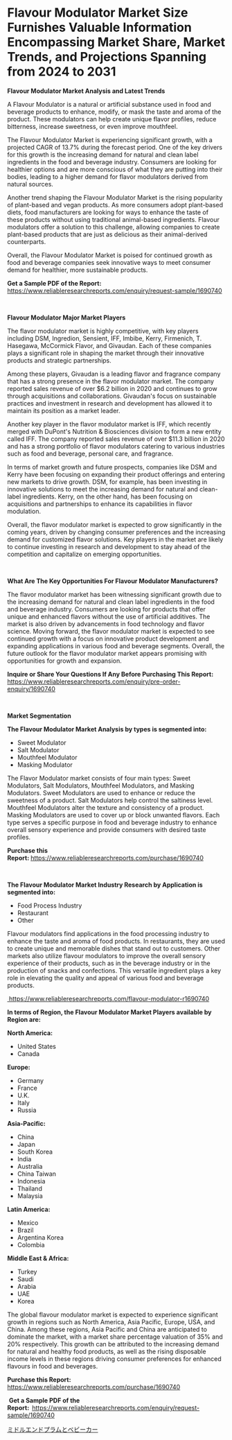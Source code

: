 <p><h1>Flavour Modulator Market Size Furnishes Valuable Information Encompassing Market Share, Market Trends, and Projections Spanning from 2024 to 2031</h1></p><p><strong>Flavour Modulator Market Analysis and Latest Trends</strong></p>
<p><p>A Flavour Modulator is a natural or artificial substance used in food and beverage products to enhance, modify, or mask the taste and aroma of the product. These modulators can help create unique flavor profiles, reduce bitterness, increase sweetness, or even improve mouthfeel.</p><p>The Flavour Modulator Market is experiencing significant growth, with a projected CAGR of 13.7% during the forecast period. One of the key drivers for this growth is the increasing demand for natural and clean label ingredients in the food and beverage industry. Consumers are looking for healthier options and are more conscious of what they are putting into their bodies, leading to a higher demand for flavor modulators derived from natural sources.</p><p>Another trend shaping the Flavour Modulator Market is the rising popularity of plant-based and vegan products. As more consumers adopt plant-based diets, food manufacturers are looking for ways to enhance the taste of these products without using traditional animal-based ingredients. Flavour modulators offer a solution to this challenge, allowing companies to create plant-based products that are just as delicious as their animal-derived counterparts.</p><p>Overall, the Flavour Modulator Market is poised for continued growth as food and beverage companies seek innovative ways to meet consumer demand for healthier, more sustainable products.</p></p>
<p><strong>Get a Sample PDF of the Report:&nbsp;</strong> <a href="https://www.reliableresearchreports.com/enquiry/request-sample/1690740">https://www.reliableresearchreports.com/enquiry/request-sample/1690740</a></p>
<p>&nbsp;</p>
<p><strong>Flavour Modulator Major Market Players</strong></p>
<p><p>The flavor modulator market is highly competitive, with key players including DSM, Ingredion, Sensient, IFF, Imbibe, Kerry, Firmenich, T. Hasegawa, McCormick Flavor, and Givaudan. Each of these companies plays a significant role in shaping the market through their innovative products and strategic partnerships.</p><p>Among these players, Givaudan is a leading flavor and fragrance company that has a strong presence in the flavor modulator market. The company reported sales revenue of over $6.2 billion in 2020 and continues to grow through acquisitions and collaborations. Givaudan's focus on sustainable practices and investment in research and development has allowed it to maintain its position as a market leader.</p><p>Another key player in the flavor modulator market is IFF, which recently merged with DuPont's Nutrition & Biosciences division to form a new entity called IFF. The company reported sales revenue of over $11.3 billion in 2020 and has a strong portfolio of flavor modulators catering to various industries such as food and beverage, personal care, and fragrance.</p><p>In terms of market growth and future prospects, companies like DSM and Kerry have been focusing on expanding their product offerings and entering new markets to drive growth. DSM, for example, has been investing in innovative solutions to meet the increasing demand for natural and clean-label ingredients. Kerry, on the other hand, has been focusing on acquisitions and partnerships to enhance its capabilities in flavor modulation.</p><p>Overall, the flavor modulator market is expected to grow significantly in the coming years, driven by changing consumer preferences and the increasing demand for customized flavor solutions. Key players in the market are likely to continue investing in research and development to stay ahead of the competition and capitalize on emerging opportunities.</p></p>
<p>&nbsp;</p>
<p><strong>What Are The Key Opportunities For Flavour Modulator Manufacturers?</strong></p>
<p><p>The flavor modulator market has been witnessing significant growth due to the increasing demand for natural and clean label ingredients in the food and beverage industry. Consumers are looking for products that offer unique and enhanced flavors without the use of artificial additives. The market is also driven by advancements in food technology and flavor science. Moving forward, the flavor modulator market is expected to see continued growth with a focus on innovative product development and expanding applications in various food and beverage segments. Overall, the future outlook for the flavor modulator market appears promising with opportunities for growth and expansion.</p></p>
<p><strong>Inquire or Share Your Questions If Any Before Purchasing This Report:</strong> <a href="https://www.reliableresearchreports.com/enquiry/pre-order-enquiry/1690740">https://www.reliableresearchreports.com/enquiry/pre-order-enquiry/1690740</a></p>
<p>&nbsp;</p>
<p><strong>Market Segmentation</strong></p>
<p><strong>The Flavour Modulator Market Analysis by types is segmented into:</strong></p>
<p><ul><li>Sweet Modulator</li><li>Salt Modulator</li><li>Mouthfeel Modulator</li><li>Masking Modulator</li></ul></p>
<p><p>The Flavor Modulator market consists of four main types: Sweet Modulators, Salt Modulators, Mouthfeel Modulators, and Masking Modulators. Sweet Modulators are used to enhance or reduce the sweetness of a product. Salt Modulators help control the saltiness level. Mouthfeel Modulators alter the texture and consistency of a product. Masking Modulators are used to cover up or block unwanted flavors. Each type serves a specific purpose in food and beverage industry to enhance overall sensory experience and provide consumers with desired taste profiles.</p></p>
<p><strong>Purchase this Report:&nbsp;</strong><a href="https://www.reliableresearchreports.com/purchase/1690740">https://www.reliableresearchreports.com/purchase/1690740</a></p>
<p>&nbsp;</p>
<p><strong>The Flavour Modulator Market Industry Research by Application is segmented into:</strong></p>
<p><ul><li>Food Process Industry</li><li>Restaurant</li><li>Other</li></ul></p>
<p><p>Flavour modulators find applications in the food processing industry to enhance the taste and aroma of food products. In restaurants, they are used to create unique and memorable dishes that stand out to customers. Other markets also utilize flavour modulators to improve the overall sensory experience of their products, such as in the beverage industry or in the production of snacks and confections. This versatile ingredient plays a key role in elevating the quality and appeal of various food and beverage products.</p></p>
<p><a href="https://www.reliableresearchreports.com/flavour-modulator-r1690740">&nbsp;https://www.reliableresearchreports.com/flavour-modulator-r1690740</a></p>
<p><strong>In terms of Region, the Flavour Modulator Market Players available by Region are:</strong></p>
<p>
    <p> <strong> North America: </strong>
        <ul>
            <li>United States</li>
            <li>Canada</li>
        </ul>
        </p> 
    <p> <strong> Europe: </strong>
        <ul>
            <li>Germany</li>
            <li>France</li>
            <li>U.K.</li>
            <li>Italy</li>
            <li>Russia</li>
        </ul>
        </p> 
    <p> <strong> Asia-Pacific: </strong>
        <ul>
            <li>China</li>
            <li>Japan</li>
            <li>South Korea</li>
            <li>India</li>
            <li>Australia</li>
            <li>China Taiwan</li>
            <li>Indonesia</li>
            <li>Thailand</li>
            <li>Malaysia</li>
        </ul>
        </p> 
    <p> <strong> Latin America: </strong>
        <ul>
            <li>Mexico</li>
            <li>Brazil</li>
            <li>Argentina Korea</li>
            <li>Colombia</li>
        </ul>
        </p> 
    <p> <strong> Middle East & Africa: </strong>
        <ul>
            <li>Turkey</li>
            <li>Saudi</li>
            <li>Arabia</li>
            <li>UAE</li>
            <li>Korea</li>
        </ul>
    </p>
    </p>
<p><p>The global flavour modulator market is expected to experience significant growth in regions such as North America, Asia Pacific, Europe, USA, and China. Among these regions, Asia Pacific and China are anticipated to dominate the market, with a market share percentage valuation of 35% and 20% respectively. This growth can be attributed to the increasing demand for natural and healthy food products, as well as the rising disposable income levels in these regions driving consumer preferences for enhanced flavours in food and beverages.</p></p>
<p><strong>Purchase this Report: </strong><a href="https://www.reliableresearchreports.com/purchase/1690740">https://www.reliableresearchreports.com/purchase/1690740</a></p>
<p>&nbsp;<strong>Get a Sample PDF of the Report:&nbsp;&nbsp;</strong><a href="https://www.reliableresearchreports.com/enquiry/request-sample/1690740">https://www.reliableresearchreports.com/enquiry/request-sample/1690740</a></p>
<p><strong></strong></p>
<p><p><a href="https://medium.com/@harmonybogan1944/%E3%83%9F%E3%83%89%E3%83%AB%E3%82%A8%E3%83%B3%E3%83%89%E3%81%AE%E3%83%99%E3%83%93%E3%83%BC%E3%82%AB%E3%83%BC%E3%82%84%E3%83%99%E3%83%93%E3%83%BC%E3%82%AB%E3%83%BC%E5%B8%82%E5%A0%B4-%E7%AB%B6%E4%BA%89%E5%88%86%E6%9E%90-%E5%B8%82%E5%A0%B4%E3%83%88%E3%83%AC%E3%83%B3%E3%83%89-2031%E5%B9%B4%E3%81%BE%E3%81%A7%E3%81%AE%E4%BA%88%E6%B8%AC-6c38a0019be7">ミドルエンドプラムとベビーカー</a></p></p>